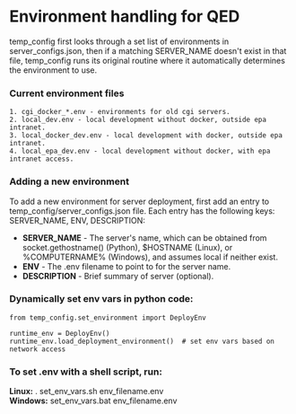 # Environment handling for QED

temp_config first looks through a set list of environments in server_configs.json, then
if a matching SERVER_NAME doesn't exist in that file, temp_config runs its original routine where it automatically determines the environment to use.

### Current environment files
	1. cgi_docker_*.env - environments for old cgi servers.
	2. local_dev.env - local development without docker, outside epa intranet.
	3. local_docker_dev.env - local development with docker, outside epa intranet.
	4. local_epa_dev.env - local development without docker, with epa intranet access.

### Adding a new environment

To add a new environment for server deployment, first add an entry to temp_config/server_configs.json file. Each entry has the following keys: SERVER_NAME, ENV, DESCRIPTION:

* **SERVER_NAME** - The server's name, which can be obtained from socket.gethostname() (Python), $HOSTNAME (Linux), or %COMPUTERNAME% (Windows), and assumes local if neither exist. <br>
* **ENV** - The .env filename to point to for the server name. <br>
* **DESCRIPTION** - Brief summary of server (optional).

### Dynamically set env vars in python code:

	from temp_config.set_environment import DeployEnv

	runtime_env = DeployEnv()
	runtime_env.load_deployment_environment()  # set env vars based on network access

### To set .env with a shell script, run:

**Linux:** . set_env_vars.sh env_filename.env <br>
**Windows:** set_env_vars.bat env_filename.env
